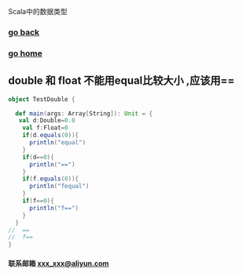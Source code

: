 Scala中的数据类型
### [go back](/x2q/scala/scala)      
### [go home](/x2q)      
  
## double 和 float 不能用equal比较大小 ,应该用==
                                                
```scala
object TestDouble {

  def main(args: Array[String]): Unit = {
   val d:Double=0.0
    val f:Float=0
    if(d.equals(0)){
      println("equal")
    }
    if(d==0){
      println("==")
    }
    if(f.equals(0)){
      println("fequal")
    }
    if(f==0){
      println("f==")
    }
  }
//  ==
//  f==
}
```                                                
                                                








#### 联系邮箱 xxx_xxx@aliyun.com
